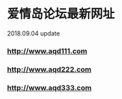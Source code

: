 # 爱情岛论坛最新网址
2018.09.04 update

### http://www.aqd111.com
### http://www.aqd222.com
### http://www.aqd333.com
